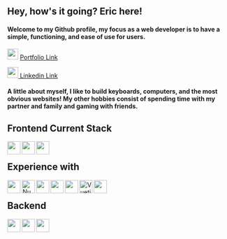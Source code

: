 ## Hey, how's it going? Eric here!

#### Welcome to my Github profile, my focus as a web developer is to have a simple, functioning, and ease of use for users.

<img src="https://img.icons8.com/color/50/000000/business.png"  width="25px"/> <a href="https://www.ericcwong.com">Portfolio Link </a>

<img src="https://img.icons8.com/color/50/000000/linkedin.png" width="25px"/><a href="https://www.linkedin.com/in/eric-wong-b721bbb2/"> Linkedin Link</a>

#### A little about myself, I like to build keyboards, computers, and the most obvious websites! My other hobbies consist of spending time with my partner and family and gaming with friends.

## Frontend Current Stack
<img align="left" src="https://upload.wikimedia.org/wikipedia/commons/thumb/a/a7/React-icon.svg/512px-React-icon.svg.png?20220125121207" width="30px"/>
<img align="left" src="https://upload.wikimedia.org/wikipedia/commons/thumb/4/4c/Typescript_logo_2020.svg/1200px-Typescript_logo_2020.svg.png" width="30px"/>
<img align="left" src="https://upload.wikimedia.org/wikipedia/commons/thumb/d/d5/Tailwind_CSS_Logo.svg/2048px-Tailwind_CSS_Logo.svg.png" width="30px"/>
<br/>

## Experience with
<img align="left" src="https://img.icons8.com/color/48/000000/vue-js.png" width="30px"/>
<img align="left" src="https://upload.wikimedia.org/wikipedia/commons/thumb/a/ae/Nuxt_logo.svg/1200px-Nuxt_logo.svg.png" alt="Nuxt" width="30px" align="left">
<img align="left" src="https://img.icons8.com/color/48/000000/html-5.png" width="30px"/>
<img align="left" src="https://img.icons8.com/color/48/000000/css3.png" width="30px"/>
<img align="left" src="https://img.icons8.com/color/48/000000/javascript.png" width="30px"/>
<img align="left" alt="Vuetify Logo" width="30px" src="https://cdn.vuetifyjs.com/images/logos/logo.svg">
<img align="left" src="https://img.icons8.com/color/48/000000/bootstrap.png" width="30px"/>
<br/>

## Backend

<img align="left" src="https://img.icons8.com/color/48/000000/nodejs.png" width="30px"/>
<img align="left" src="https://img.icons8.com/color/48/000000/npm.png" width="30px"/>
<img align="left" src="https://img.icons8.com/color/48/000000/firebase.png" width="30px"/>

<br/>
<br/>
<br/>

